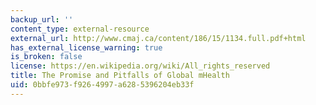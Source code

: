 ```yaml
---
backup_url: ''
content_type: external-resource
external_url: http://www.cmaj.ca/content/186/15/1134.full.pdf+html
has_external_license_warning: true
is_broken: false
license: https://en.wikipedia.org/wiki/All_rights_reserved
title: The Promise and Pitfalls of Global mHealth
uid: 0bbfe973-f926-4997-a628-5396204eb33f
---
```


